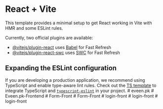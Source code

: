 # React + Vite

This template provides a minimal setup to get React working in Vite with HMR and some ESLint rules.

Currently, two official plugins are available:

- [@vitejs/plugin-react](https://github.com/vitejs/vite-plugin-react/blob/main/packages/plugin-react/README.md) uses [Babel](https://babeljs.io/) for Fast Refresh
- [@vitejs/plugin-react-swc](https://github.com/vitejs/vite-plugin-react-swc) uses [SWC](https://swc.rs/) for Fast Refresh

## Expanding the ESLint configuration

If you are developing a production application, we recommend using TypeScript and enable type-aware lint rules. Check out the [TS template](https://github.com/vitejs/vite/tree/main/packages/create-vite/template-react-ts) to integrate TypeScript and [`typescript-eslint`](https://typescript-eslint.io) in your project.
#   e v e e n . p k  
 #   E v e e n . p k - F r o n t e n d  
 #   F o r m - F r o n t  
 #   F o r m - F r o n t  
 #   l o g i n - f r o n t  
 #   l o g i n - f r o n t  
 #   l o g i n - f r o n t  
 